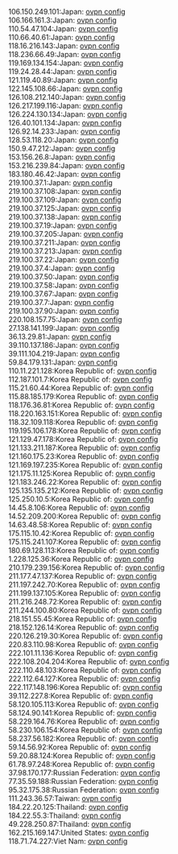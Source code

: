 106.150.249.101:Japan: [ovpn config](vpn/106_150_249_101.ovpn)  
106.166.161.3:Japan: [ovpn config](vpn/106_166_161_3.ovpn)  
110.54.47.104:Japan: [ovpn config](vpn/110_54_47_104.ovpn)  
110.66.40.61:Japan: [ovpn config](vpn/110_66_40_61.ovpn)  
118.16.216.143:Japan: [ovpn config](vpn/118_16_216_143.ovpn)  
118.236.66.49:Japan: [ovpn config](vpn/118_236_66_49.ovpn)  
119.169.134.154:Japan: [ovpn config](vpn/119_169_134_154.ovpn)  
119.24.28.44:Japan: [ovpn config](vpn/119_24_28_44.ovpn)  
121.119.40.89:Japan: [ovpn config](vpn/121_119_40_89.ovpn)  
122.145.108.66:Japan: [ovpn config](vpn/122_145_108_66.ovpn)  
126.108.212.140:Japan: [ovpn config](vpn/126_108_212_140.ovpn)  
126.217.199.116:Japan: [ovpn config](vpn/126_217_199_116.ovpn)  
126.224.130.134:Japan: [ovpn config](vpn/126_224_130_134.ovpn)  
126.40.101.134:Japan: [ovpn config](vpn/126_40_101_134.ovpn)  
126.92.14.233:Japan: [ovpn config](vpn/126_92_14_233.ovpn)  
128.53.118.20:Japan: [ovpn config](vpn/128_53_118_20.ovpn)  
150.9.47.212:Japan: [ovpn config](vpn/150_9_47_212.ovpn)  
153.156.26.8:Japan: [ovpn config](vpn/153_156_26_8.ovpn)  
153.216.239.84:Japan: [ovpn config](vpn/153_216_239_84.ovpn)  
183.180.46.42:Japan: [ovpn config](vpn/183_180_46_42.ovpn)  
219.100.37.1:Japan: [ovpn config](vpn/219_100_37_1.ovpn)  
219.100.37.108:Japan: [ovpn config](vpn/219_100_37_108.ovpn)  
219.100.37.109:Japan: [ovpn config](vpn/219_100_37_109.ovpn)  
219.100.37.125:Japan: [ovpn config](vpn/219_100_37_125.ovpn)  
219.100.37.138:Japan: [ovpn config](vpn/219_100_37_138.ovpn)  
219.100.37.19:Japan: [ovpn config](vpn/219_100_37_19.ovpn)  
219.100.37.205:Japan: [ovpn config](vpn/219_100_37_205.ovpn)  
219.100.37.211:Japan: [ovpn config](vpn/219_100_37_211.ovpn)  
219.100.37.213:Japan: [ovpn config](vpn/219_100_37_213.ovpn)  
219.100.37.22:Japan: [ovpn config](vpn/219_100_37_22.ovpn)  
219.100.37.4:Japan: [ovpn config](vpn/219_100_37_4.ovpn)  
219.100.37.50:Japan: [ovpn config](vpn/219_100_37_50.ovpn)  
219.100.37.58:Japan: [ovpn config](vpn/219_100_37_58.ovpn)  
219.100.37.67:Japan: [ovpn config](vpn/219_100_37_67.ovpn)  
219.100.37.7:Japan: [ovpn config](vpn/219_100_37_7.ovpn)  
219.100.37.90:Japan: [ovpn config](vpn/219_100_37_90.ovpn)  
220.108.157.75:Japan: [ovpn config](vpn/220_108_157_75.ovpn)  
27.138.141.199:Japan: [ovpn config](vpn/27_138_141_199.ovpn)  
36.13.29.81:Japan: [ovpn config](vpn/36_13_29_81.ovpn)  
39.110.137.186:Japan: [ovpn config](vpn/39_110_137_186.ovpn)  
39.111.104.219:Japan: [ovpn config](vpn/39_111_104_219.ovpn)  
59.84.179.131:Japan: [ovpn config](vpn/59_84_179_131.ovpn)  
110.11.221.128:Korea Republic of: [ovpn config](vpn/110_11_221_128.ovpn)  
112.187.101.7:Korea Republic of: [ovpn config](vpn/112_187_101_7.ovpn)  
115.21.60.44:Korea Republic of: [ovpn config](vpn/115_21_60_44.ovpn)  
115.88.185.179:Korea Republic of: [ovpn config](vpn/115_88_185_179.ovpn)  
118.176.36.81:Korea Republic of: [ovpn config](vpn/118_176_36_81.ovpn)  
118.220.163.151:Korea Republic of: [ovpn config](vpn/118_220_163_151.ovpn)  
118.32.109.118:Korea Republic of: [ovpn config](vpn/118_32_109_118.ovpn)  
119.195.106.178:Korea Republic of: [ovpn config](vpn/119_195_106_178.ovpn)  
121.129.47.178:Korea Republic of: [ovpn config](vpn/121_129_47_178.ovpn)  
121.133.211.187:Korea Republic of: [ovpn config](vpn/121_133_211_187.ovpn)  
121.160.175.23:Korea Republic of: [ovpn config](vpn/121_160_175_23.ovpn)  
121.169.197.235:Korea Republic of: [ovpn config](vpn/121_169_197_235.ovpn)  
121.175.11.125:Korea Republic of: [ovpn config](vpn/121_175_11_125.ovpn)  
121.183.246.22:Korea Republic of: [ovpn config](vpn/121_183_246_22.ovpn)  
125.135.135.212:Korea Republic of: [ovpn config](vpn/125_135_135_212.ovpn)  
125.250.10.5:Korea Republic of: [ovpn config](vpn/125_250_10_5.ovpn)  
14.45.8.106:Korea Republic of: [ovpn config](vpn/14_45_8_106.ovpn)  
14.52.209.200:Korea Republic of: [ovpn config](vpn/14_52_209_200.ovpn)  
14.63.48.58:Korea Republic of: [ovpn config](vpn/14_63_48_58.ovpn)  
175.115.10.42:Korea Republic of: [ovpn config](vpn/175_115_10_42.ovpn)  
175.115.241.107:Korea Republic of: [ovpn config](vpn/175_115_241_107.ovpn)  
180.69.128.113:Korea Republic of: [ovpn config](vpn/180_69_128_113.ovpn)  
1.228.125.36:Korea Republic of: [ovpn config](vpn/1_228_125_36.ovpn)  
210.179.239.156:Korea Republic of: [ovpn config](vpn/210_179_239_156.ovpn)  
211.177.47.137:Korea Republic of: [ovpn config](vpn/211_177_47_137.ovpn)  
211.197.242.70:Korea Republic of: [ovpn config](vpn/211_197_242_70.ovpn)  
211.199.137.105:Korea Republic of: [ovpn config](vpn/211_199_137_105.ovpn)  
211.216.248.72:Korea Republic of: [ovpn config](vpn/211_216_248_72.ovpn)  
211.244.100.80:Korea Republic of: [ovpn config](vpn/211_244_100_80.ovpn)  
218.151.55.45:Korea Republic of: [ovpn config](vpn/218_151_55_45.ovpn)  
218.152.126.14:Korea Republic of: [ovpn config](vpn/218_152_126_14.ovpn)  
220.126.219.30:Korea Republic of: [ovpn config](vpn/220_126_219_30.ovpn)  
220.83.110.98:Korea Republic of: [ovpn config](vpn/220_83_110_98.ovpn)  
222.101.11.136:Korea Republic of: [ovpn config](vpn/222_101_11_136.ovpn)  
222.108.204.204:Korea Republic of: [ovpn config](vpn/222_108_204_204.ovpn)  
222.110.48.103:Korea Republic of: [ovpn config](vpn/222_110_48_103.ovpn)  
222.112.64.127:Korea Republic of: [ovpn config](vpn/222_112_64_127.ovpn)  
222.117.148.196:Korea Republic of: [ovpn config](vpn/222_117_148_196.ovpn)  
39.112.227.8:Korea Republic of: [ovpn config](vpn/39_112_227_8.ovpn)  
58.120.105.113:Korea Republic of: [ovpn config](vpn/58_120_105_113.ovpn)  
58.124.90.141:Korea Republic of: [ovpn config](vpn/58_124_90_141.ovpn)  
58.229.164.76:Korea Republic of: [ovpn config](vpn/58_229_164_76.ovpn)  
58.230.106.154:Korea Republic of: [ovpn config](vpn/58_230_106_154.ovpn)  
58.237.56.182:Korea Republic of: [ovpn config](vpn/58_237_56_182.ovpn)  
59.14.56.92:Korea Republic of: [ovpn config](vpn/59_14_56_92.ovpn)  
59.20.88.124:Korea Republic of: [ovpn config](vpn/59_20_88_124.ovpn)  
61.78.97.248:Korea Republic of: [ovpn config](vpn/61_78_97_248.ovpn)  
37.98.170.177:Russian Federation: [ovpn config](vpn/37_98_170_177.ovpn)  
77.35.59.188:Russian Federation: [ovpn config](vpn/77_35_59_188.ovpn)  
95.32.175.38:Russian Federation: [ovpn config](vpn/95_32_175_38.ovpn)  
111.243.36.57:Taiwan: [ovpn config](vpn/111_243_36_57.ovpn)  
184.22.20.125:Thailand: [ovpn config](vpn/184_22_20_125.ovpn)  
184.22.55.3:Thailand: [ovpn config](vpn/184_22_55_3.ovpn)  
49.228.250.87:Thailand: [ovpn config](vpn/49_228_250_87.ovpn)  
162.215.169.147:United States: [ovpn config](vpn/162_215_169_147.ovpn)  
118.71.74.227:Viet Nam: [ovpn config](vpn/118_71_74_227.ovpn)  
